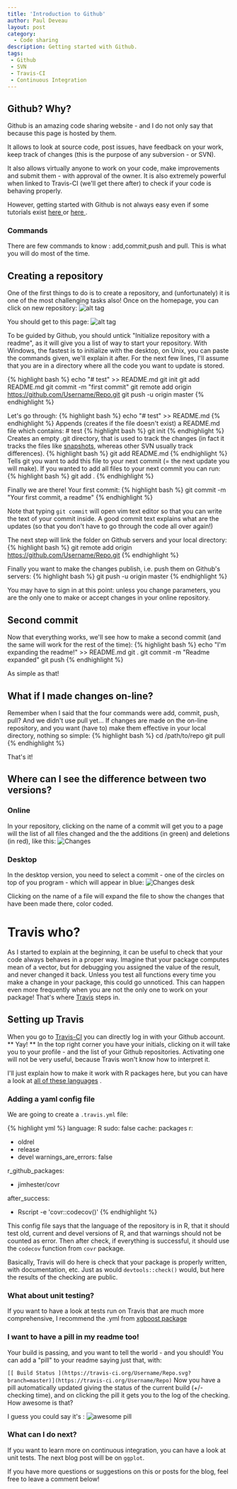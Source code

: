 ```yaml
---
title: 'Introduction to Github'
author: Paul Deveau
layout: post
category:
  - Code sharing
description: Getting started with Github.
tags:
 - Github
 - SVN
 - Travis-CI
 - Continuous Integration
---
```


## Github? Why?

Github is an amazing code sharing website - and I do not only say that because this page is hosted by them.

<!--more-->

It allows to look at source code, post issues, have feedback on your work, keep track of changes (this is the purpose of any subversion - or SVN).

It also allows virtually anyone to work on your code, make improvements and submit them - with approval of the owner. It is also extremely powerful when linked
to Travis-CI (we'll get there after) to check if your code is behaving properly.

 However, getting started with Github is not always easy even if some tutorials exist <a href="https://guides.github.com/activities/hello-world/"> here </a> or
<a href="https://help.github.com/articles/good-resources-for-learning-git-and-github/"> here </a>.

### Commands

There are few commands to know : add,commit,push and pull. This is what you will do most of the time.

## Creating a repository
One of the first things to do is to create a repository, and (unfortunately) it is one of the most challenging tasks also!
Once on the homepage, you can click on new repository: 
![alt tag](http://deveaup.github.io/images/new_rep.png)

You should get to this page:
![alt tag](http://deveaup.github.io/images/New_rep_page.png)

To be guided by Github, you should untick "Initialize repository with a readme", as it will give you a list of way to start your repository.
With Windows, the fastest is to initialize with the desktop, on Unix, you can paste the commands given, we'll explain it after. 
For the next few lines, I'll assume that you are in a directory where all the code you want to update is stored.
 
{% highlight bash %}
echo "# test" >> README.md
git init
git add README.md
git commit -m "first commit"
git remote add origin https://github.com/Username/Repo.git
git push -u origin master
{% endhighlight %}

Let's go through:
{% highlight bash %}
echo "# test" >> README.md
{% endhighlight %}
Appends (creates if the file doesn't exist) a README.md file which contains: # test
{% highlight bash %}
git init
{% endhighlight %}
Creates an empty .git directory, that is used to track the changes (in fact it tracks the files like [snapshots](https://git-scm.com/book/en/v2/Getting-Started-Git-Basics), whereas other SVN usually track differences).
 {% highlight bash %}
git add README.md
{% endhighlight %}
Tells git you want to add this file to your next commit (= the next update you will make). If you wanted to add all files to your next commit you can run:
{% highlight bash %}
git add .
{% endhighlight %}

Finally we are there! Your first commit:
{% highlight bash %}
git commit -m "Your first commit, a readme"
{% endhighlight %}

Note that typing ```git commit``` will open vim text editor so that you can write the text of your commit inside. 
A good commit text explains what are the updates (so that you don't have to go through the code all over again!)

The next step will link the folder on Github servers and your local directory:
{% highlight bash %}
git remote add origin https://github.com/Username/Repo.git
{% endhighlight %}

Finally you want to make the changes publish, i.e. push them on Github's servers:
{% highlight bash %}
git push -u origin master
{% endhighlight %}

You may have to sign in at this point: unless you change parameters, you are the only one to make or accept changes in your online repository.

## Second commit

Now that everything works, we'll see how to make a second commit (and the same will work for the rest of the time):
{% highlight bash %}
echo "I'm expanding the readme!" >> README.md
git .
git commit -m "Readme expanded"
git push
{% endhighlight %}

As simple as that!

## What if I made changes on-line?

Remember when I said that the four commands were add, commit, push, pull? And we didn't use pull yet...
If changes are made on the on-line repository, and you want (have to) make them effective in your local directory, nothing so simple:
{% highlight bash %}
cd /path/to/repo
git pull
{% endhighlight %}

That's it!

## Where can I see the difference between two versions?
### Online

In your repository, clicking on the name of a commit will get you to a page will the list of all files changed and the the additions (in green) and deletions (in red), like this:
![Changes](http://deveaup.github.io/images/Change_commit_viz.png)

### Desktop
In the desktop version, you need to select a commit - one of the circles on top of you program - which will appear in blue:
![Changes desk](http://deveaup.github.io/images/Changes_commit_desk.png)

Clicking on the name of a file will expand the file to show the changes that have been made there, color coded.

# Travis who?

As I started to explain at the beginning, it can be useful to check that your code always behaves in a proper way. 
Imagine that your package computes mean of a vector, but for debugging you assigned the value of the result, and never changed it back. Unless you test all functions every time you make
a change in your package, this could go unnoticed. This can happen even more frequently when you are not the only one to work on your package!
That's where [Travis](https://travis-ci.org/) steps in.

## Setting up Travis

When you go to [Travis-CI](https://travis-ci.org/) you can directly log in with your Github account. ** Yay! **
In the top right corner you have your initials, clicking on it will take you to your profile - and the list of your Github repositories. 
Activating one will not be very useful, because Travis won't know how to interpret it.

I'll just explain how to make it work with R packages here, but you can have a look at [all of these languages](https://docs.travis-ci.com/user/getting-started) .

### Adding a yaml config file

We are going to create a ```.travis.yml``` file:

{% highlight yml %}
language: R
sudo: false
cache: packages
r:
  - oldrel
  - release
  - devel
warnings_are_errors: false

r_github_packages:
  - jimhester/covr

after_success:
  - Rscript -e 'covr::codecov()'
{% endhighlight %}


This config file says that the language of the repository is in R, that it should test old, current and devel versions of R, and that warnings should not be counted as error. Then after check, if everything 
is successful, it should use the ```codecov``` function from ```covr``` package.

Basically, Travis will do here is check that your package is properly written, with documentation, etc. Just as would ```devtools::check()``` would, but here the results of the checking are public.

### What about unit testing?

If you want to have a look at tests run on Travis that are much more comprehensive, I recommend the .yml from [xgboost package](https://github.com/dmlc/xgboost)

### I want to have a pill in my readme too!

Your build is passing, and you want to tell the world - and you should! You can add a "pill" to your readme saying just that, with:
 
```[[ Build Status ](https://travis-ci.org/Username/Repo.svg?branch=master)](https://travis-ci.org/Username/Repo)```
Now you have a pill automatically updated giving the status of the current build (+/- checking time), and on clicking the pill it gets you to the log of the checking. How awesome is that?

I guess you could say it's : ![awesome pill](https://img.shields.io/badge/Awesome-Approved-brightgreen.svg)

### What can I do next?

If you want to learn more on continuous integration, you can have a look at unit tests. The next blog post will be on ```ggplot```.

If you have more questions or suggestions on this or posts for the blog, feel free to leave a comment below!
